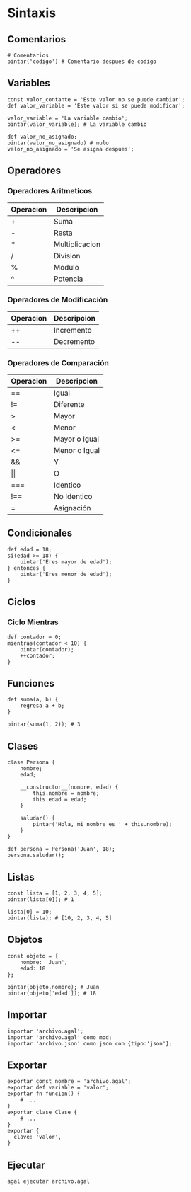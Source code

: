 # Sintaxis

## Comentarios
```agal
# Comentarios
pintar('codigo') # Comentario despues de codigo
```

## Variables
```agal
const valor_contante = 'Este valor no se puede cambiar';
def valor_variable = 'Este valor si se puede modificar';

valor_variable = 'La variable cambio';
pintar(valor_variable); # La variable cambio

def valor_no_asignado;
pintar(valor_no_asignado) # nulo
valor_no_asignado = 'Se asigna despues';
```

## Operadores
### Operadores Aritmeticos
| Operacion | Descripcion     |
|-----------|-----------------|
|  +        |  Suma           |
|  -        |  Resta          |
|  *        |  Multiplicacion |
|  /        |  Division       |
|  %        |  Modulo         |
|  ^        |  Potencia       |

### Operadores de Modificación
| Operacion | Descripcion     |
|-----------|-----------------|
|  ++       |  Incremento     |
|  --       |  Decremento     |

### Operadores de Comparación
| Operacion | Descripcion     |
|-----------|-----------------|
|  ==       |  Igual          |
|  !=       |  Diferente      |
|  >        |  Mayor          |
|  <        |  Menor          |
|  >=       |  Mayor o Igual  |
|  <=       |  Menor o Igual  |
|  &&       |  Y              |
|  \|\|     |  O              |
|  ===      |  Identico       |
|  !==      |  No Identico    |
|  =        |  Asignación     |

## Condicionales
```agal
def edad = 18;
si(edad >= 18) {
    pintar('Eres mayor de edad');
} entonces {
    pintar('Eres menor de edad');
}
```

## Ciclos
### Ciclo Mientras
```agal
def contador = 0;
mientras(contador < 10) {
    pintar(contador);
    ++contador;
}
```

## Funciones
```agal
def suma(a, b) {
    regresa a + b;
}

pintar(suma(1, 2)); # 3
```

## Clases
```agal
clase Persona {
    nombre;
    edad;

    __constructor__(nombre, edad) {
        this.nombre = nombre;
        this.edad = edad;
    }

    saludar() {
        pintar('Hola, mi nombre es ' + this.nombre);
    }
}

def persona = Persona('Juan', 18);
persona.saludar();
```

## Listas
```agal
const lista = [1, 2, 3, 4, 5];
pintar(lista[0]); # 1

lista[0] = 10;
pintar(lista); # [10, 2, 3, 4, 5]
```

## Objetos
```agal
const objeto = {
    nombre: 'Juan',
    edad: 18
};

pintar(objeto.nombre); # Juan
pintar(objeto['edad']); # 18
```

## Importar
```agal
importar 'archivo.agal';
importar 'archivo.agal' como mod;
importar 'archivo.json' como json con {tipo:'json'};
```

## Exportar
```agal
exportar const nombre = 'archivo.agal';
exportar def variable = 'valor';
exportar fn funcion() {
    # ...
}
exportar clase Clase {
    # ...
}
exportar {
  clave: 'valor',
}
```

## Ejecutar
```bash
agal ejecutar archivo.agal
```
